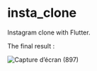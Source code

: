 # insta_clone
Instagram clone with Flutter.


The final result :

![Capture d’écran (897)](https://user-images.githubusercontent.com/78277643/156926860-01dcdcdc-0ae3-449f-b131-d669ec0e9d1e.png)
